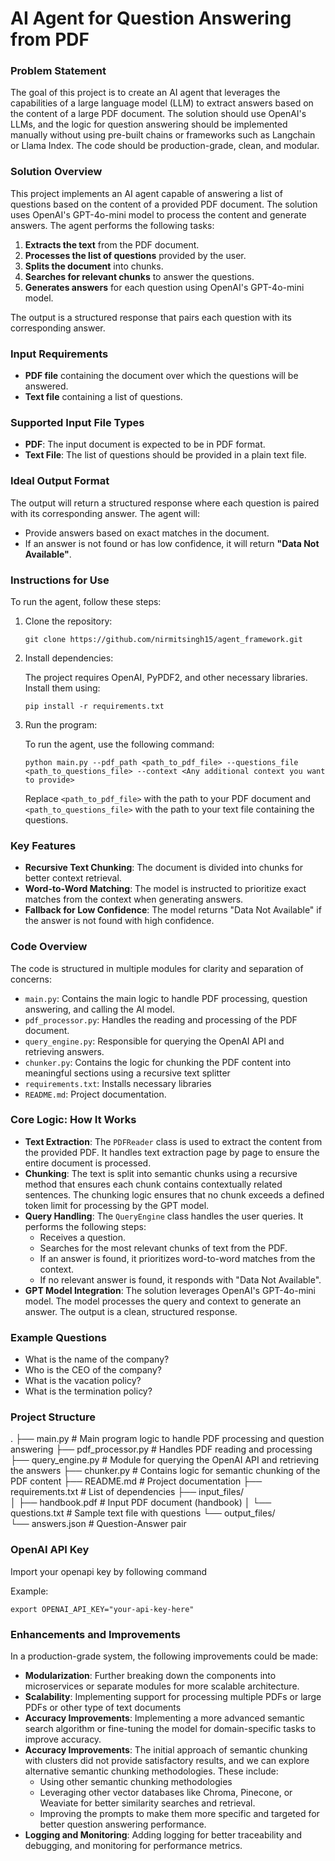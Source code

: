 # AI Agent for Question Answering from PDF

### Problem Statement

The goal of this project is to create an AI agent that leverages the capabilities of a large language model (LLM) to extract answers based on the content of a large PDF document. The solution should use OpenAI's LLMs, and the logic for question answering should be implemented manually without using pre-built chains or frameworks such as Langchain or Llama Index. The code should be production-grade, clean, and modular.

### Solution Overview

This project implements an AI agent capable of answering a list of questions based on the content of a provided PDF document. The solution uses OpenAI's GPT-4o-mini model to process the content and generate answers. The agent performs the following tasks:

1. **Extracts the text** from the PDF document.
2. **Processes the list of questions** provided by the user.
3. **Splits the document** into chunks.
4. **Searches for relevant chunks** to answer the questions.
5. **Generates answers** for each question using OpenAI's GPT-4o-mini model.

The output is a structured response that pairs each question with its corresponding answer.

### Input Requirements

- **PDF file** containing the document over which the questions will be answered.
- **Text file** containing a list of questions.

### Supported Input File Types

- **PDF**: The input document is expected to be in PDF format.
- **Text File**: The list of questions should be provided in a plain text file.

### Ideal Output Format

The output will return a structured response where each question is paired with its corresponding answer. The agent will:

- Provide answers based on exact matches in the document.
- If an answer is not found or has low confidence, it will return **"Data Not Available"**.

### Instructions for Use

To run the agent, follow these steps:

1. Clone the repository:

   `git clone https://github.com/nirmitsingh15/agent_framework.git`


2. Install dependencies:

   The project requires OpenAI, PyPDF2, and other necessary libraries. Install them using:

   `pip install -r requirements.txt`

3. Run the program:

   To run the agent, use the following command:

   `python main.py --pdf_path <path_to_pdf_file> --questions_file <path_to_questions_file> --context <Any additional context you want to provide>`

   Replace `<path_to_pdf_file>` with the path to your PDF document and `<path_to_questions_file>` with the path to your text file containing the questions.

### Key Features

- **Recursive Text Chunking**: The document is divided into chunks for better context retrieval.
- **Word-to-Word Matching**: The model is instructed to prioritize exact matches from the context when generating answers.
- **Fallback for Low Confidence**: The model returns "Data Not Available" if the answer is not found with high confidence.

### Code Overview

The code is structured in multiple modules for clarity and separation of concerns:

- `main.py`: Contains the main logic to handle PDF processing, question answering, and calling the AI model.
- `pdf_processor.py`: Handles the reading and processing of the PDF document.
- `query_engine.py`: Responsible for querying the OpenAI API and retrieving answers.
- `chunker.py`: Contains the logic for chunking the PDF content into meaningful sections using a recursive text splitter
- `requirements.txt`: Installs necessary libraries
- `README.md`: Project documentation.

### Core Logic: How It Works

- **Text Extraction**: The `PDFReader` class is used to extract the content from the provided PDF. It handles text extraction page by page to ensure the entire document is processed.
- **Chunking**: The text is split into semantic chunks using a recursive method that ensures each chunk contains contextually related sentences. The chunking logic ensures that no chunk exceeds a defined token limit for processing by the GPT model.
- **Query Handling**: The `QueryEngine` class handles the user queries. It performs the following steps:
  - Receives a question.
  - Searches for the most relevant chunks of text from the PDF.
  - If an answer is found, it prioritizes word-to-word matches from the context.
  - If no relevant answer is found, it responds with "Data Not Available".
- **GPT Model Integration**: The solution leverages OpenAI's GPT-4o-mini model. The model processes the query and context to generate an answer. The output is a clean, structured response.

### Example Questions

- What is the name of the company?
- Who is the CEO of the company?
- What is the vacation policy?
- What is the termination policy?

### Project Structure
.
├── main.py                   # Main program logic to handle PDF processing and question answering
├── pdf_processor.py          # Handles PDF reading and processing
├── query_engine.py           # Module for querying the OpenAI API and retrieving the answers
├── chunker.py                # Contains logic for semantic chunking of the PDF content
├── README.md                 # Project documentation
├── requirements.txt          # List of dependencies
├── input_files/             
│   ├── handbook.pdf          # Input PDF document (handbook)
│   └── questions.txt         # Sample text file with questions
└── output_files/             
    └── answers.json          # Question-Answer pair



### OpenAI API Key

Import your openapi key by following command

Example:

`export OPENAI_API_KEY="your-api-key-here"`

### Enhancements and Improvements

In a production-grade system, the following improvements could be made:

- **Modularization**: Further breaking down the components into microservices or separate modules for more scalable architecture.
- **Scalability**: Implementing support for processing multiple PDFs or large PDFs or other type of text documents
- **Accuracy Improvements**: Implementing a more advanced semantic search algorithm or fine-tuning the model for domain-specific tasks to improve accuracy.
- **Accuracy Improvements**: The initial approach of semantic chunking with clusters did not provide satisfactory results, and we can explore alternative semantic chunking methodologies. These include:
  - Using other semantic chunking methodologies
  - Leveraging other vector databases like Chroma, Pinecone, or Weaviate for better similarity searches and retrieval.
  - Improving the prompts to make them more specific and targeted for better question answering performance.
- **Logging and Monitoring**: Adding logging for better traceability and debugging, and monitoring for performance metrics.

